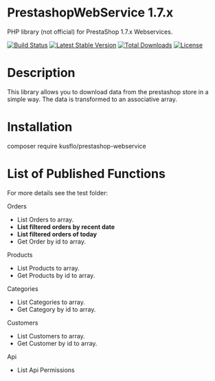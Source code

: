 
# PrestashopWebService 1.7.x
PHP library (not official) for PrestaShop 1.7.x Webservices.

[![Build Status](https://travis-ci.org/kusflo/PrestaShopWebService.svg?branch=master)](https://travis-ci.org/kusflo/PrestaShopWebService)
[![Latest Stable Version](https://poser.pugx.org/kusflo/prestashop-webservice/v/stable)](https://packagist.org/packages/kusflo/prestashop-webservice)
[![Total Downloads](https://poser.pugx.org/kusflo/prestashop-webservice/downloads)](https://packagist.org/packages/kusflo/prestashop-webservice)
[![License](https://poser.pugx.org/kusflo/prestashop-webservice/license)](https://packagist.org/packages/kusflo/prestashop-webservice)

# Description
This library allows you to download data from the prestashop store in a simple way. 
The data is transformed to an associative array.

# Installation
composer require kusflo/prestashop-webservice

# List of Published Functions
For more details see the test folder:

Orders
- List Orders to array.
- **List filtered orders by recent date**
- **List filtered orders of today**
- Get Order by id to array.

Products
- List Products to array.
- Get Products by id to array.

Categories
- List Categories to array.
- Get Category by id to array.

Customers
- List Customers to array.
- Get Customer by id to array.

Api
- List Api Permissions
